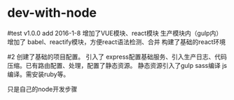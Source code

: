 # dev-with-node

#test v1.0.0
add 2016-1-8
增加了VUE模块、react模块
生产模块内（gulp内）增加了 babel、reactify模块，方便react语法检测、合并
构建了基础的react环境


#2
创建了基础的项目配置。
引入了 express配置基础服务、引入生产日志、代码压缩。已有路由配置、处理，配置了静态资源。
静态资源引入了gulp  sass编译 js编译。需安装ruby等。


只是自己的node开发步骤
